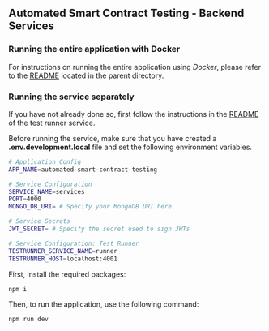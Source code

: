 ## Automated Smart Contract Testing - Backend Services

### Running the entire application with Docker

For instructions on running the entire application using _Docker_, please refer to the [README](../README.md) located in the parent directory.

### Running the service separately

If you have not already done so, first follow the instructions in the [README](../test-runner/README.md) of the test runner service.

Before running the service, make sure that you have created a **.env.development.local** file and set the following environment variables.

```bash
# Application Config
APP_NAME=automated-smart-contract-testing

# Service Configuration
SERVICE_NAME=services
PORT=4000
MONGO_DB_URI= # Specify your MongoDB URI here

# Service Secrets
JWT_SECRET= # Specify the secret used to sign JWTs

# Service Configuration: Test Runner
TESTRUNNER_SERVICE_NAME=runner
TESTRUNNER_HOST=localhost:4001
```

First, install the required packages:

```bash
npm i
```

Then, to run the application, use the following command:

```bash
npm run dev
```
